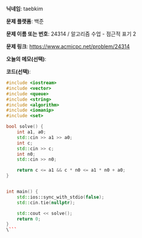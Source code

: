 **닉네임**: taebkim

**문제 플랫폼**: 백준

**문제 이름 또는 번호**: 24314 / 알고리즘 수업 - 점근적 표기 2

**문제 링크**: https://www.acmicpc.net/problem/24314

**오늘의 메모(선택)**: 

**코드(선택)**:

```c++
#include <iostream>
#include <vector>
#include <queue>
#include <string>
#include <algorithm>
#include <iomanip>
#include <set>

bool solve() {
    int a1, a0;
    std::cin >> a1 >> a0;
    int c;
    std::cin >> c;
    int n0;
    std::cin >> n0;

    return c <= a1 && c * n0 <= a1 * n0 + a0;
}


int main() {
    std::ios::sync_with_stdio(false);
    std::cin.tie(nullptr);

    std::cout << solve();
    return 0;
}
\```